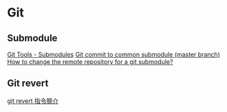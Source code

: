 # Git

## Submodule

[Git Tools - Submodules](https://git-scm.com/book/en/v2/Git-Tools-Submodules)
[Git commit to common submodule (master branch)](https://stackoverflow.com/questions/3590400/git-commit-to-common-submodule-master-branch)
[How to change the remote repository for a git submodule?](https://stackoverflow.com/questions/913701/how-to-change-the-remote-repository-for-a-git-submodule)

## Git revert

[git revert 指令簡介](https://ithelp.ithome.com.tw/articles/10187836)
